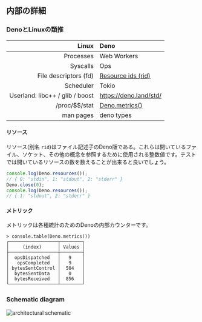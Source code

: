 <!-- ## Internal details -->
## 内部の詳細

<!-- ### Deno and Linux analogy -->
### DenoとLinuxの類推

|                       **Linux** | **Deno**                                     |
| ------------------------------: | :------------------------------------------- |
|                       Processes | Web Workers                                  |
|                        Syscalls | Ops                                          |
|           File descriptors (fd) | [Resource ids (rid)](architecture#resources) |
|                       Scheduler | Tokio                                        |
| Userland: libc++ / glib / boost | https://deno.land/std/                       |
|                 /proc/\$\$/stat | [Deno.metrics()](architecture#metrics)       |
|                       man pages | deno types                                   |

<!-- #### Resources -->
#### リソース

<!--
Resources (AKA `rid`) are Deno's version of file descriptors. They are integer
values used to refer to open files, sockets, and other concepts. For testing it
would be good to be able to query the system for how many open resources there
are.
-->
リソース(別名 `rid`)はファイル記述子のDeno版である。これらは開いているファイル、ソケット、その他の概念を参照するために使用される整数値です。テストでは開いているリソースの数を数えることが出来ると良いでしょう。

```ts
console.log(Deno.resources());
// { 0: "stdin", 1: "stdout", 2: "stderr" }
Deno.close(0);
console.log(Deno.resources());
// { 1: "stdout", 2: "stderr" }
```

<!-- #### Metrics -->
#### メトリック

<!-- Metrics is Deno's internal counter for various statistics. -->
メトリックは各種統計のためのDenoの内部カウンターです。

```shell
> console.table(Deno.metrics())
┌──────────────────┬────────┐
│     (index)      │ Values │
├──────────────────┼────────┤
│  opsDispatched   │   9    │
│   opsCompleted   │   9    │
│ bytesSentControl │  504   │
│  bytesSentData   │   0    │
│  bytesReceived   │  856   │
└──────────────────┴────────┘
```

### Schematic diagram

![architectural schematic](https://deno.land/images/schematic_v0.2.png)
